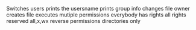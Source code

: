 Switches users
prints the usersname
prints group info
changes file owner
creates file
executes
mutiple permissions
everybody has rights
all rights reserved
all,x,wx
reverse permissions
directories only
